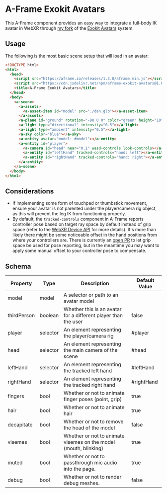 # A-Frame Exokit Avatars

This A-Frame component provides an easy way to integrate a full-body IK avatar in WebXR through [my fork](https://github.com/msub2/avatars) of the [Exokit Avatars](https://github.com/exokitxr/avatars) system.

## Usage

The following is the most basic scene setup that will load in an avatar:

```html
<!DOCTYPE html>
<html>
  <head>
    <script src="https://aframe.io/releases/1.3.0/aframe.min.js"></script>
    <script src="https://cdn.jsdelivr.net/npm/aframe-exokit-avatars@1.0.2"></script>
    <title>A-Frame Exokit Avatars</title>
  </head>
  <body>
    <a-scene>
      <a-assets>
        <a-asset-item id="model" src="./dan.glb"></a-asset-item>
      </a-assets>
      <a-plane id="ground" rotation="-90 0 0" color="green" height="10" width="10"></a-plane>
      <a-light type="directional" intensity="0.5"></a-light>
      <a-light type="ambient" intensity="0.5"></a-light>
      <a-sky color="blue"></a-sky>
      <a-entity avatar="model: #model"></a-entity>
      <a-entity id="player">
        <a-camera id="head" near="0.1" wasd-controls look-controls></a-camera>
        <a-entity id="leftHand" tracked-controls="hand: left"></a-entity>
        <a-entity id="rightHand" tracked-controls="hand: right"></a-entity>
      </a-entity>
    </a-scene>
  </body>
</html>
```

## Considerations

- If implementing some form of touchpad or thumbstick movement, ensure your avatar is not parented under the player/camera rig object, as this will prevent the leg IK from functioning properly.
- By default, the `tracked-controls` component in A-Frame reports controller pose based on target ray space by default instead of grip space (refer to the [WebXR Device API](https://immersive-web.github.io/webxr/#dom-xrinputsource-targetrayspace) for more details). It's more than likely there might be some noticeable offset in the hand positions from where your controllers are. There is currently an [open PR](https://github.com/aframevr/aframe/pull/5040) to let grip space be used for pose reporting, but in the meantime you may want to apply some manual offset to your controller pose to compensate.

## Schema

| Property    | Type     | Description                                                      | Default Value |
| ----------- | -------- | ---------------------------------------------------------------- | ------------- |
| model       | model    | A selector or path to an avatar model                            |               |
| thirdPerson | boolean  | Whether this is an avatar for a different player than the user   | false         |
| player      | selector | An element representing the player/camera rig                    | #player       |
| head        | selector | An element representing the main camera of the scene             | #head         |
| leftHand    | selector | An element representing the tracked left hand                    | #leftHand     |
| rightHand   | selector | An element representing the tracked right hand                   | #rightHand    |
| fingers     | bool     | Whether or not to animate finger poses (point, grip)             | true          |
| hair        | bool     | Whether or not to animate hair                                   | true          |
| decapitate  | bool     | Whether or not to remove the head of the model                   | false         |
| visemes     | bool     | Whether or not to animate visemes on the model (mouth, blinking) | true          |
| muted       | bool     | Whether or not to passthrough mic audio into the page.           | true          |
| debug       | bool     | Whether or not to render debug meshes.                           | false         |

